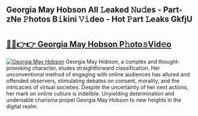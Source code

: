 ## Georgia May Hobson All 𝙻eaked 𝙽u𝚍es - Part-zNe 𝙿hotos B𝚒kini 𝚅𝚒deo - Hot 𝙿art 𝙻eaks GkfjU

# <h2><a href="http://ld4kdp.urlbe.top/?page=Georgia+May+Hobson">🔗🔗👉👉 Georgia May Hobson P𝚑oto𝚜Vid𝚎o</a></h2>

[![Georgia May Hobson](https://i.imgur.com/eBuTRDB.gif)](http://ld4kdp.urlbe.top/?page=Georgia+May+Hobson)
Georgia May Hobson, a complex and thought-provoking character, eludes straightforward classification. Her unconventional method of engaging with online audiences has allured and offended observers, stimulating debates on consent, morality, and the intricacies of virtual societies. Despite the uncertainty of her next actions, her mark on online culture is indelible. Unyielding determination and undeniable charisma propel Georgia May Hobson to new heights in the digital realm.
